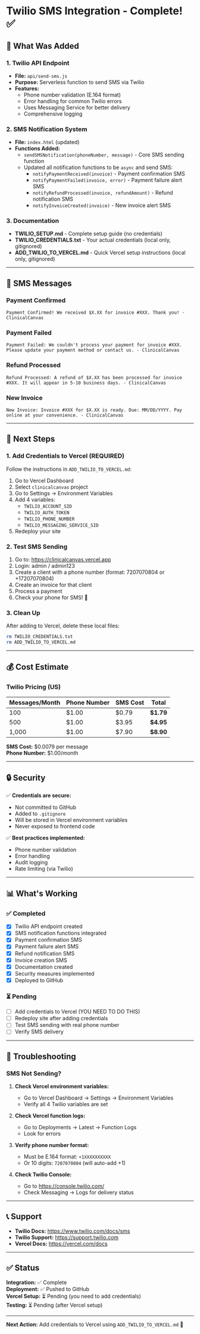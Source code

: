 # Twilio SMS Integration - Complete! ✅

## 🎉 What Was Added

### **1. Twilio API Endpoint**
- **File:** `api/send-sms.js`
- **Purpose:** Serverless function to send SMS via Twilio
- **Features:**
  - Phone number validation (E.164 format)
  - Error handling for common Twilio errors
  - Uses Messaging Service for better delivery
  - Comprehensive logging

### **2. SMS Notification System**
- **File:** `index.html` (updated)
- **Functions Added:**
  - `sendSMSNotification(phoneNumber, message)` - Core SMS sending function
  - Updated all notification functions to be `async` and send SMS:
    - `notifyPaymentReceived(invoice)` - Payment confirmation SMS
    - `notifyPaymentFailed(invoice, error)` - Payment failure alert SMS
    - `notifyRefundProcessed(invoice, refundAmount)` - Refund notification SMS
    - `notifyInvoiceCreated(invoice)` - New invoice alert SMS

### **3. Documentation**
- **TWILIO_SETUP.md** - Complete setup guide (no credentials)
- **TWILIO_CREDENTIALS.txt** - Your actual credentials (local only, gitignored)
- **ADD_TWILIO_TO_VERCEL.md** - Quick Vercel setup instructions (local only, gitignored)

---

## 📱 SMS Messages

### Payment Confirmed
```
Payment Confirmed! We received $X.XX for invoice #XXX. Thank you! - ClinicalCanvas
```

### Payment Failed
```
Payment Failed: We couldn't process your payment for invoice #XXX. Please update your payment method or contact us. - ClinicalCanvas
```

### Refund Processed
```
Refund Processed: A refund of $X.XX has been processed for invoice #XXX. It will appear in 5-10 business days. - ClinicalCanvas
```

### New Invoice
```
New Invoice: Invoice #XXX for $X.XX is ready. Due: MM/DD/YYYY. Pay online at your convenience. - ClinicalCanvas
```

---

## 🚀 Next Steps

### **1. Add Credentials to Vercel** (REQUIRED)

Follow the instructions in `ADD_TWILIO_TO_VERCEL.md`:

1. Go to Vercel Dashboard
2. Select `clinicalcanvas` project
3. Go to Settings → Environment Variables
4. Add 4 variables:
   - `TWILIO_ACCOUNT_SID`
   - `TWILIO_AUTH_TOKEN`
   - `TWILIO_PHONE_NUMBER`
   - `TWILIO_MESSAGING_SERVICE_SID`
5. Redeploy your site

### **2. Test SMS Sending**

1. Go to: https://clinicalcanvas.vercel.app
2. Login: admin / admin123
3. Create a client with a phone number (format: 7207070804 or +17207070804)
4. Create an invoice for that client
5. Process a payment
6. Check your phone for SMS! 📱

### **3. Clean Up**

After adding to Vercel, delete these local files:
```bash
rm TWILIO_CREDENTIALS.txt
rm ADD_TWILIO_TO_VERCEL.md
```

---

## 💰 Cost Estimate

### Twilio Pricing (US)

| Messages/Month | Phone Number | SMS Cost | Total |
|----------------|--------------|----------|-------|
| 100 | $1.00 | $0.79 | **$1.79** |
| 500 | $1.00 | $3.95 | **$4.95** |
| 1,000 | $1.00 | $7.90 | **$8.90** |

**SMS Cost:** $0.0079 per message  
**Phone Number:** $1.00/month

---

## 🔒 Security

✅ **Credentials are secure:**
- Not committed to GitHub
- Added to `.gitignore`
- Will be stored in Vercel environment variables
- Never exposed to frontend code

✅ **Best practices implemented:**
- Phone number validation
- Error handling
- Audit logging
- Rate limiting (via Twilio)

---

## 📊 What's Working

### ✅ Completed
- [x] Twilio API endpoint created
- [x] SMS notification functions integrated
- [x] Payment confirmation SMS
- [x] Payment failure alert SMS
- [x] Refund notification SMS
- [x] Invoice creation SMS
- [x] Documentation created
- [x] Security measures implemented
- [x] Deployed to GitHub

### ⏳ Pending
- [ ] Add credentials to Vercel (YOU NEED TO DO THIS)
- [ ] Redeploy site after adding credentials
- [ ] Test SMS sending with real phone number
- [ ] Verify SMS delivery

---

## 🐛 Troubleshooting

### SMS Not Sending?

1. **Check Vercel environment variables:**
   - Go to Vercel Dashboard → Settings → Environment Variables
   - Verify all 4 Twilio variables are set

2. **Check Vercel function logs:**
   - Go to Deployments → Latest → Function Logs
   - Look for errors

3. **Verify phone number format:**
   - Must be E.164 format: `+1XXXXXXXXXX`
   - Or 10 digits: `7207070804` (will auto-add +1)

4. **Check Twilio Console:**
   - Go to https://console.twilio.com/
   - Check Messaging → Logs for delivery status

---

## 📞 Support

- **Twilio Docs:** https://www.twilio.com/docs/sms
- **Twilio Support:** https://support.twilio.com
- **Vercel Docs:** https://vercel.com/docs

---

## ✅ Status

**Integration:** ✅ Complete  
**Deployment:** ✅ Pushed to GitHub  
**Vercel Setup:** ⏳ Pending (you need to add credentials)  
**Testing:** ⏳ Pending (after Vercel setup)

---

**Next Action:** Add credentials to Vercel using `ADD_TWILIO_TO_VERCEL.md` 🚀

